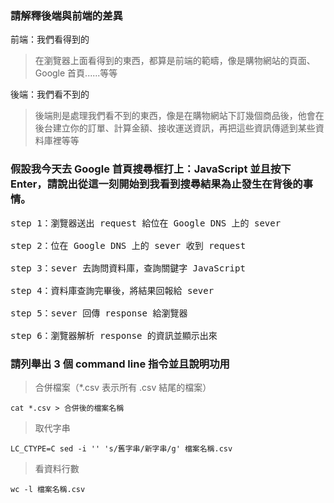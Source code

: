 ### 請解釋後端與前端的差異
前端：我們看得到的
>在瀏覽器上面看得到的東西，都算是前端的範疇，像是購物網站的頁面、Google 首頁......等等

後端：我們看不到的
>後端則是處理我們看不到的東西，像是在購物網站下訂幾個商品後，他會在後台建立你的訂單、計算金額、接收運送資訊，再把這些資訊傳遞到某些資料庫裡等等

### 假設我今天去 Google 首頁搜尋框打上：JavaScript 並且按下 Enter，請說出從這一刻開始到我看到搜尋結果為止發生在背後的事情。
<pre>
step 1：瀏覽器送出 request 給位在 Google DNS 上的 sever

step 2：位在 Google DNS 上的 sever 收到 request 

step 3：sever 去詢問資料庫，查詢關鍵字 JavaScript

step 4：資料庫查詢完畢後，將結果回報給 sever 

step 5：sever 回傳 response 給瀏覽器 

step 6：瀏覽器解析 response 的資訊並顯示出來
</pre>

### 請列舉出 3 個 command line 指令並且說明功用
>合併檔案（*.csv 表示所有 .csv 結尾的檔案）

`cat *.csv > 合併後的檔案名稱`

>取代字串

`LC_CTYPE=C sed -i '' 's/舊字串/新字串/g' 檔案名稱.csv`

>看資料行數

`wc -l 檔案名稱.csv`